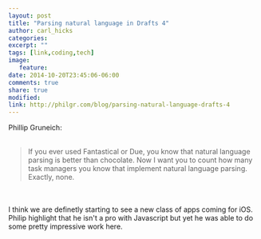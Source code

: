 ```yaml
---
layout: post
title: "Parsing natural language in Drafts 4"
author: carl_hicks 
categories:
excerpt: ""
tags: [link,coding,tech]
image:
   feature:
date: 2014-10-20T23:45:06-06:00
comments: true
share: true
modified:
link: http://philgr.com/blog/parsing-natural-language-drafts-4
---
```


Phillip Gruneich:
<br><br>

> If you ever used Fantastical or Due, you know that natural language parsing is better than chocolate. Now I want you to count how many task managers you know that implement natural language parsing. Exactly, none.

<br><br>
I think we are definetly starting to see a new class of apps coming for iOS. Philip highlight that he isn't a pro with Javascript but yet he was able to do some pretty impressive work here.
